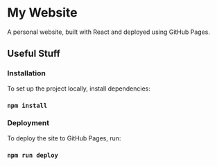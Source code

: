 # **My Website**

A personal website, built with React and deployed using GitHub Pages.

## **Useful Stuff**

### **Installation**

To set up the project locally, install dependencies:

### `npm install`

### **Deployment**

To deploy the site to GitHub Pages, run:

### `npm run deploy`
